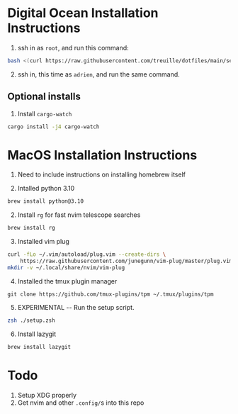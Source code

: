 # Digital Ocean Installation Instructions

1. ssh in as `root`, and run this command:

```sh
bash <(curl https://raw.githubusercontent.com/treuille/dotfiles/main/setup/setup_digital_ocean.bash)
```

2. ssh in, this time as `adrien`, and run the same command.

## Optional installs

1. Install `cargo-watch`

```sh
cargo install -j4 cargo-watch
```

# MacOS Installation Instructions

1. Need to include instructions on installing homebrew itself 

2. Intalled python 3.10
```sh
brew install python@3.10
```

2. Install `rg` for fast nvim telescope searches
```sh
brew install rg
```

3. Installed vim plug
```sh
curl -fLo ~/.vim/autoload/plug.vim --create-dirs \
    https://raw.githubusercontent.com/junegunn/vim-plug/master/plug.vim
mkdir -v ~/.local/share/nvim/vim-plug
```

4. Installed the tmux plugin manager
```
git clone https://github.com/tmux-plugins/tpm ~/.tmux/plugins/tpm
```

5. EXPERIMENTAL -- Run the setup script.

```sh
zsh ./setup.zsh
```

6. Install lazygit
```sh
brew install lazygit
```


# Todo 

1. Setup XDG properly
2. Get nvim and other `.config/`s into this repo 


